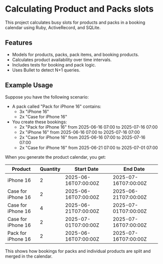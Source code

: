 # Calculating Product and Packs slots

This project calculates busy slots for products and packs in a booking calendar using Ruby, ActiveRecord, and SQLite.

## Features

- Models for products, packs, pack items, and booking products.
- Calculates product availability over time intervals.
- Includes tests for booking and pack logic.
- Uses Bullet to detect N+1 queries.

## Example Usage

Suppose you have the following scenario:

- A pack called "Pack for iPhone 16" contains:
  - 3x "iPhone 16"
  - 2x "Case for iPhone 16"
- You create these bookings:
  - 2x "Pack for iPhone 16" from 2025-06-16 07:00 to 2025-07-16 07:00
  - 2x "iPhone 16" from 2025-06-16 07:00 to 2025-07-16 07:00
  - 2x "Case for iPhone 16" from 2025-06-16 07:00 to 2025-07-16 07:00
  - 2x "Case for iPhone 16" from 2025-06-21 07:00 to 2025-07-01 07:00

When you generate the product calendar, you get:

| Product                | Quantity | Start Date           | End Date             |
|------------------------|----------|----------------------|----------------------|
| iPhone 16              | 2        | 2025-06-16T07:00:00Z | 2025-07-16T07:00:00Z |
| Case for iPhone 16     | 2        | 2025-06-16T07:00:00Z | 2025-06-21T07:00:00Z |
| Case for iPhone 16     | 4        | 2025-06-21T07:00:00Z | 2025-07-01T07:00:00Z |
| Case for iPhone 16     | 2        | 2025-07-01T07:00:00Z | 2025-07-16T07:00:00Z |
| Pack for iPhone 16     | 2        | 2025-06-16T07:00:00Z | 2025-07-16T07:00:00Z |

This shows how bookings for packs and individual products are split and merged in the calendar.